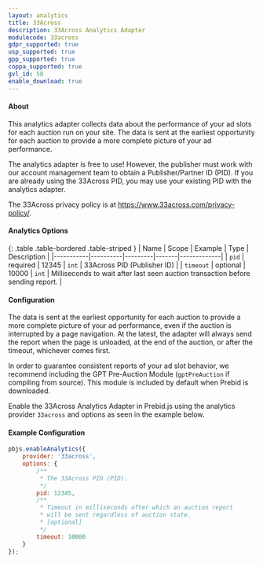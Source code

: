 ```yaml
---
layout: analytics
title: 33Across
description: 33Across Analytics Adapter
modulecode: 33across
gdpr_supported: true
usp_supported: true
gpp_supported: true
coppa_supported: true
gvl_id: 58
enable_download: true
---
```


#### About

This analytics adapter collects data about the performance of your ad slots
for each auction run on your site. The data is sent at the earliest opportunity
for each auction to provide a more complete picture of your ad performance.

The analytics adapter is free to use!
However, the publisher must work with our account management team to obtain
a Publisher/Partner ID (PID). If you are already using the 33Across PID,
you may use your existing PID with the analytics adapter.

The 33Across privacy policy is at <https://www.33across.com/privacy-policy/>.

#### Analytics Options

{: .table .table-bordered .table-striped }
| Name      | Scope    | Example | Type  | Description |
|-----------|----------|---------|-------|-------------|
| `pid`     | required | 12345   | `int` | 33Across PID (Publisher ID) |
| `timeout` | optional | 10000   | `int` | Milliseconds to wait after last seen auction transaction before sending report. |

#### Configuration

The data is sent at the earliest opportunity for each auction to provide
a more complete picture of your ad performance, even if the auction is interrupted
by a page navigation. At the latest, the adapter will always send the report
when the page is unloaded, at the end of the auction, or after the timeout,
whichever comes first.

In order to guarantee consistent reports of your ad slot behavior, we recommend
including the GPT Pre-Auction Module (`gptPreAuction` if compiling from source).
This module is included by default when Prebid is downloaded.

Enable the 33Across Analytics Adapter in Prebid.js using the analytics provider `33across`
and options as seen in the example below.

#### Example Configuration

```js
pbjs.enableAnalytics({
    provider: '33across',
    options: {
        /**
         * The 33Across PID (PID).
         */
        pid: 12345,
        /** 
         * Timeout in milliseconds after which an auction report 
         * will be sent regardless of auction state.
         * [optional]
         */
        timeout: 10000
    }
});
```
